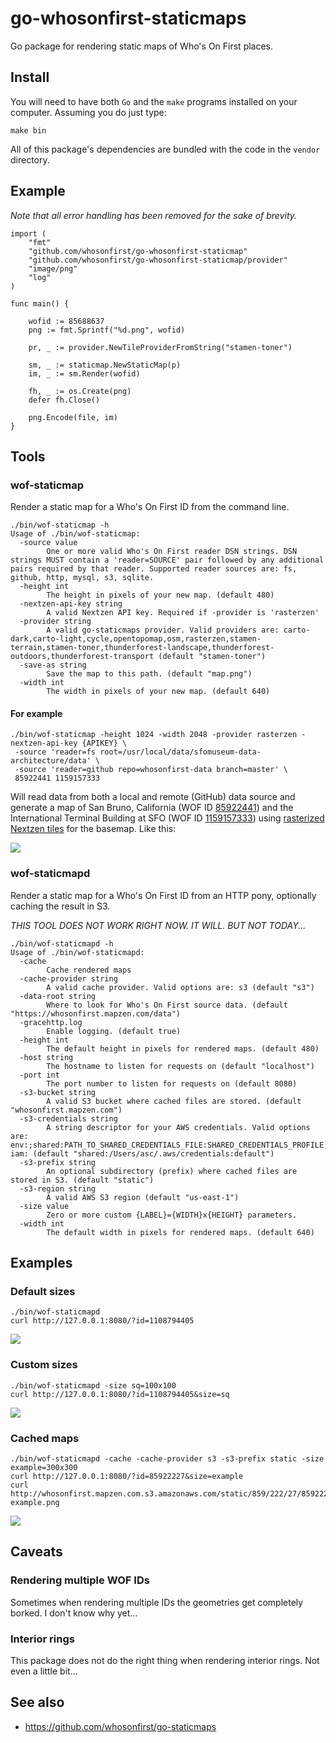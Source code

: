 # go-whosonfirst-staticmaps

Go package for rendering static maps of Who's On First places.

## Install

You will need to have both `Go` and the `make` programs installed on your computer. Assuming you do just type:

```
make bin
```

All of this package's dependencies are bundled with the code in the `vendor` directory.

## Example

_Note that all error handling has been removed for the sake of brevity._

```
import (
	"fmt"
	"github.com/whosonfirst/go-whosonfirst-staticmap"
	"github.com/whosonfirst/go-whosonfirst-staticmap/provider"	
	"image/png"		
	"log"
)

func main() {

	wofid := 85688637
	png := fmt.Sprintf("%d.png", wofid)

	pr, _ := provider.NewTileProviderFromString("stamen-toner")
	
	sm, _ := staticmap.NewStaticMap(p)
	im, _ := sm.Render(wofid)

	fh, _ := os.Create(png)
	defer fh.Close()

	png.Encode(file, im)
}
```

## Tools

### wof-staticmap

Render a static map for a Who's On First ID from the command line.

```
./bin/wof-staticmap -h
Usage of ./bin/wof-staticmap:
  -source value
    	One or more valid Who's On First reader DSN strings. DSN strings MUST contain a 'reader=SOURCE' pair followed by any additional pairs required by that reader. Supported reader sources are: fs, github, http, mysql, s3, sqlite.
  -height int
    	The height in pixels of your new map. (default 480)
  -nextzen-api-key string
    	A valid Nextzen API key. Required if -provider is 'rasterzen'
  -provider string
    	A valid go-staticmaps provider. Valid providers are: carto-dark,carto-light,cycle,opentopomap,osm,rasterzen,stamen-terrain,stamen-toner,thunderforest-landscape,thunderforest-outdoors,thunderforest-transport (default "stamen-toner")
  -save-as string
    	Save the map to this path. (default "map.png")
  -width int
    	The width in pixels of your new map. (default 640)
```

#### For example

```
./bin/wof-staticmap -height 1024 -width 2048 -provider rasterzen -nextzen-api-key {APIKEY} \
 -source 'reader=fs root=/usr/local/data/sfomuseum-data-architecture/data' \
 -source 'reader=github repo=whosonfirst-data branch=master' \
 85922441 1159157333 
```

Will read data from both a local and remote (GitHub) data source and generate a map of San Bruno, California (WOF ID [85922441](https://spelunker.whosonfirst.org/id/85922441/)) and the International Terminal Building at SFO (WOF ID [1159157333](https://millsfield.sfomuseum.org/id/115/915/733/3)) using [rasterized Nextzen tiles](https://github.com/whosonfirst/go-rasterzen) for the basemap. Like this:

![](images/20180830-itb-sanbruno-2.png)

### wof-staticmapd

Render a static map for a Who's On First ID from an HTTP pony, optionally caching the result in S3.

_THIS TOOL DOES NOT WORK RIGHT NOW. IT WILL. BUT NOT TODAY..._

```
./bin/wof-staticmapd -h
Usage of ./bin/wof-staticmapd:
  -cache
    	Cache rendered maps
  -cache-provider string
    	A valid cache provider. Valid options are: s3 (default "s3")
  -data-root string
    	Where to look for Who's On First source data. (default "https://whosonfirst.mapzen.com/data")
  -gracehttp.log
    	Enable logging. (default true)
  -height int
    	The default height in pixels for rendered maps. (default 480)
  -host string
    	The hostname to listen for requests on (default "localhost")
  -port int
    	The port number to listen for requests on (default 8080)
  -s3-bucket string
    	A valid S3 bucket where cached files are stored. (default "whosonfirst.mapzen.com")
  -s3-credentials string
    	A string descriptor for your AWS credentials. Valid options are: env:;shared:PATH_TO_SHARED_CREDENTIALS_FILE:SHARED_CREDENTIALS_PROFILE; iam: (default "shared:/Users/asc/.aws/credentials:default")
  -s3-prefix string
    	An optional subdirectory (prefix) where cached files are stored in S3. (default "static")
  -s3-region string
    	A valid AWS S3 region (default "us-east-1")
  -size value
    	Zero or more custom {LABEL}={WIDTH}x{HEIGHT} parameters.
  -width int
    	The default width in pixels for rendered maps. (default 640)
```

## Examples

### Default sizes

```
./bin/wof-staticmapd 
curl http://127.0.0.1:8080/?id=1108794405
```

![](images/1108794405.png)

### Custom sizes

```
./bin/wof-staticmapd -size sq=100x100
curl http://127.0.0.1:8080/?id=1108794405&size=sq
```

![](images/1108794405-sq.png)

### Cached maps

```
./bin/wof-staticmapd -cache -cache-provider s3 -s3-prefix static -size example=300x300
curl http://127.0.0.1:8080/?id=85922227&size=example
curl http://whosonfirst.mapzen.com.s3.amazonaws.com/static/859/222/27/85922227-example.png
```

![](images/85922227-example.png)

## Caveats

### Rendering multiple WOF IDs

Sometimes when rendering multiple IDs the geometries get completely borked. I don't know why yet...

### Interior rings

This package does not do the right thing when rendering interior rings. Not even a little bit...

## See also

* https://github.com/whosonfirst/go-staticmaps
